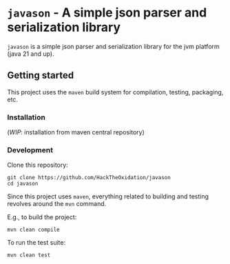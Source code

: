 # `javason` - A simple json parser and serialization library

`javason` is a simple json parser and serialization library for the jvm platform (java 21 and up).

## Getting started

This project uses the `maven` build system for compilation, testing, packaging, etc.

### Installation

(*WIP*: installation from maven central repository)

### Development

Clone this repository:
```shell
git clone https://github.com/HackTheOxidation/javason
cd javason
```

Since this project uses `maven`, everything related to building and testing revolves around the `mvn` command.

E.g., to build the project:
```shell
mvn clean compile
```

To run the test suite:
```shell
mvn clean test
```